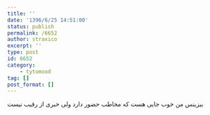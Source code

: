 ```yaml
---
title: ''
date: '1396/6/25 14:51:00'
status: publish
permalink: /6652
author: straxico
excerpt: ''
type: post
id: 6652
category:
    - tytomood
tag: []
post_format: []
---
```

بیزینس من خوب جایی هست که مخاطب حضور دارد ولی خبری از رقیب نیست